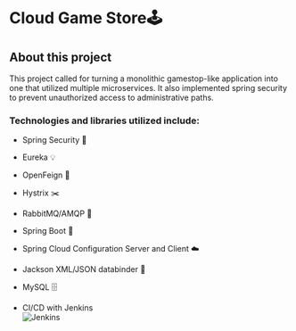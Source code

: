 # Cloud Game Store🕹   

## About this project

This project called for turning a monolithic gamestop-like application into one that utilized multiple microservices. It also implemented spring security to prevent unauthorized access to administrative paths. 
    
### Technologies and libraries utilized include:

- Spring Security 🔐
- Eureka 💡
- OpenFeign 🔮
- Hystrix ✂️
- RabbitMQ/AMQP 🐰
- Spring Boot 🥾
- Spring Cloud Configuration Server and Client ☁️
- Jackson XML/JSON databinder 📎
- MySQL 🗄

- CI/CD with Jenkins\
![Jenkins](https://wiki.jenkins.io/download/attachments/2916393/logo.png?version=1&modificationDate=1302753947000&api=v2)
